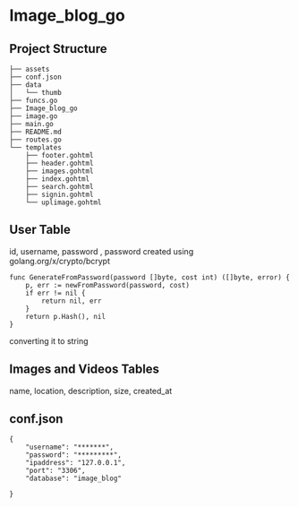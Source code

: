 # Image_blog_go
## Project Structure
```.
├── assets
├── conf.json
├── data
│   └── thumb
├── funcs.go
├── Image_blog_go
├── image.go
├── main.go
├── README.md
├── routes.go
└── templates
    ├── footer.gohtml
    ├── header.gohtml
    ├── images.gohtml
    ├── index.gohtml
    ├── search.gohtml
    ├── signin.gohtml
    └── uplimage.gohtml
```
## User Table
id, username, password
, password created using golang.org/x/crypto/bcrypt
```
func GenerateFromPassword(password []byte, cost int) ([]byte, error) {
	p, err := newFromPassword(password, cost)
	if err != nil {
		return nil, err
	}
	return p.Hash(), nil
}
```
converting it to string

## Images and Videos Tables
name, location, description, size, created_at

## conf.json
```
{
    "username": "*******",
    "password": "*********",
    "ipaddress": "127.0.0.1",
    "port": "3306",
    "database": "image_blog"
    
}
```
